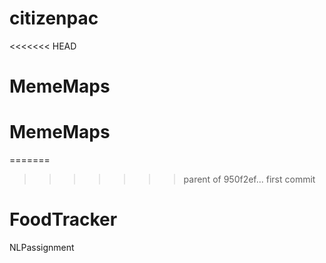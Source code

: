 # citizenpac
<<<<<<< HEAD
# MemeMaps
# MemeMaps
=======
>>>>>>> parent of 950f2ef... first commit
# FoodTracker
 NLPassignment
